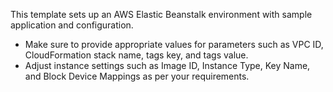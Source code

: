 This template sets up an AWS Elastic Beanstalk environment with sample application and configuration.
- Make sure to provide appropriate values for parameters such as VPC ID, CloudFormation stack name, tags key, and tags value.
- Adjust instance settings such as Image ID, Instance Type, Key Name, and Block Device Mappings as per your requirements.